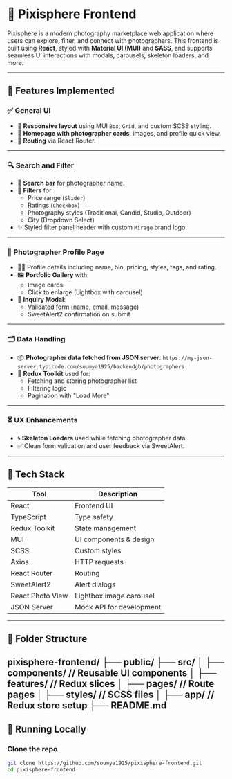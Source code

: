 # 📸 Pixisphere Frontend

Pixisphere is a modern photography marketplace web application where users can explore, filter, and connect with photographers. This frontend is built using **React**, styled with **Material UI (MUI)** and **SASS**, and supports seamless UI interactions with modals, carousels, skeleton loaders, and more.

---

## 🚀 Features Implemented

### ✅ General UI
- 🎨 **Responsive layout** using MUI `Box`, `Grid`, and custom SCSS styling.
- 🌄 **Homepage with photographer cards**, images, and profile quick view.
- 🧭 **Routing** via React Router.

---

### 🔍 Search and Filter
- 🔎 **Search bar** for photographer name.
- 🧃 **Filters** for:
  - Price range (`Slider`)
  - Ratings (`Checkbox`)
  - Photography styles (Traditional, Candid, Studio, Outdoor)
  - City (Dropdown Select)
- ✨ Styled filter panel header with custom `Mirage` brand logo.

---

### 👤 Photographer Profile Page
- 🧑‍💼 Profile details including name, bio, pricing, styles, tags, and rating.
- 🖼️ **Portfolio Gallery** with:
  - Image cards
  - Click to enlarge (Lightbox with carousel)
- 📝 **Inquiry Modal**:
  - Validated form (name, email, message)
  - SweetAlert2 confirmation on submit

---

### 🗂️ Data Handling
- 📦 **Photographer data fetched from JSON server**:
  `https://my-json-server.typicode.com/soumya1925/backendgb/photographers`
- 🔄 **Redux Toolkit** used for:
  - Fetching and storing photographer list
  - Filtering logic
  - Pagination with "Load More"

---

### ⏳ UX Enhancements
- 🌀 **Skeleton Loaders** used while fetching photographer data.
- ✅ Clean form validation and user feedback via SweetAlert.

---

## 🧰 Tech Stack

| Tool            | Description                            |
|-----------------|----------------------------------------|
| React           | Frontend UI                            |
| TypeScript      | Type safety                            |
| Redux Toolkit   | State management                       |
| MUI             | UI components & design                 |
| SCSS            | Custom styles                          |
| Axios           | HTTP requests                          |
| React Router    | Routing                                |
| SweetAlert2     | Alert dialogs                          |
| React Photo View | Lightbox image carousel                |
| JSON Server     | Mock API for development               |

---

## 📁 Folder Structure

pixisphere-frontend/
├── public/
├── src/
│ ├── components/ // Reusable UI components
│ ├── features/ // Redux slices
│ ├── pages/ // Route pages
│ ├── styles/ // SCSS files
│ ├── app/ // Redux store setup
├── README.md
---

## 🧪 Running Locally

### Clone the repo
```bash
git clone https://github.com/soumya1925/pixisphere-frontend.git
cd pixisphere-frontend
